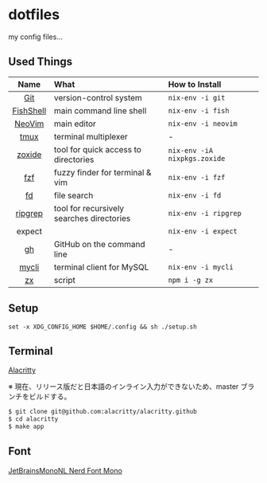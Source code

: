 # dotfiles

my config files...

## Used Things

|                         Name                          | What                                      | How to Install               |
| :---------------------------------------------------: | :---------------------------------------- | :--------------------------- |
|           [Git](https://github.com/git/git)           | version-control system                    | `nix-env -i git`             |
| [FishShell](https://github.com/fish-shell/fish-shell) | main command line shell                   | `nix-env -i fish`            |
|      [NeoVim](https://github.com/neovim/neovim)       | main editor                               | `nix-env -i neovim`          |
|         [tmux](https://github.com/tmux/tmux)          | terminal multiplexer                      | -                            |
|    [zoxide](https://github.com/ajeetdsouza/zoxide)    | tool for quick access to directories      | `nix-env -iA nixpkgs.zoxide` |
|        [fzf](https://github.com/junegunn/fzf)         | fuzzy finder for terminal & vim           | `nix-env -i fzf`             |
|          [fd](https://github.com/sharkdp/fd)          | file search                               | `nix-env -i fd`              |
|   [ripgrep](https://github.com/BurntSushi/ripgrep)    | tool for recursively searches directories | `nix-env -i ripgrep`         |
|                        expect                         |                                           | `nix-env -i expect`          |
|           [gh](https://github.com/cli/cli)            | GitHub on the command line                | -                            |
|        [mycli](https://github.com/dbcli/mycli)        | terminal client for MySQL                 | `nix-env -i mycli`           |
|          [zx](https://github.com/google/zx)           | script                                    | `npm i -g zx`                |

## Setup

```fish
set -x XDG_CONFIG_HOME $HOME/.config && sh ./setup.sh
```

## Terminal

[Alacritty](https://github.com/alacritty/alacritty)

※ 現在、リリース版だと日本語のインライン入力ができないため、master ブランチをビルドする。

```bash
$ git clone git@github.com:alacritty/alacritty.github
$ cd alacritty
$ make app
```

## Font

[JetBrainsMonoNL Nerd Font Mono](https://github.com/ryanoasis/nerd-fonts/tree/master/patched-fonts/JetBrainsMono/NoLigatures)

<!-- [JetBrains Mono NL](https://www.jetbrains.com/lp/mono/) -->
<!-- [Ricty Diminished with icons](https://github.com/iij/fontmerger/tree/master/sample) -->

